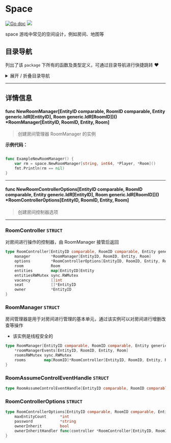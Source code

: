 # Space

[![Go doc](https://img.shields.io/badge/go.dev-reference-brightgreen?logo=go&logoColor=white&style=flat)](https://pkg.go.dev/github.com/kercylan98/minotaur)
![](https://img.shields.io/badge/Email-kercylan@gmail.com-green.svg?style=flat)

space 游戏中常见的空间设计，例如房间、地图等


## 目录导航
列出了该 `package` 下所有的函数及类型定义，可通过目录导航进行快捷跳转 ❤️
<details>
<summary>展开 / 折叠目录导航</summary>


> 包级函数定义

|函数名称|描述
|:--|:--
|[NewRoomManager](#NewRoomManager)|创建房间管理器 RoomManager 的实例
|[NewRoomControllerOptions](#NewRoomControllerOptions)|创建房间控制器选项


> 类型定义

|类型|名称|描述
|:--|:--|:--
|`STRUCT`|[RoomController](#struct_RoomController)|对房间进行操作的控制器，由 RoomManager 接管后返回
|`STRUCT`|[RoomManager](#struct_RoomManager)|房间管理器是用于对房间进行管理的基本单元，通过该实例可以对房间进行增删改查等操作
|`STRUCT`|[RoomAssumeControlEventHandle](#struct_RoomAssumeControlEventHandle)|暂无描述...
|`STRUCT`|[RoomControllerOptions](#struct_RoomControllerOptions)|暂无描述...

</details>


***
## 详情信息
#### func NewRoomManager\[EntityID comparable, RoomID comparable, Entity generic.IdR[EntityID], Room generic.IdR[RoomID]\]() *RoomManager[EntityID, RoomID, Entity, Room]
<span id="NewRoomManager"></span>
> 创建房间管理器 RoomManager 的实例

**示例代码：**

```go

func ExampleNewRoomManager() {
	var rm = space.NewRoomManager[string, int64, *Player, *Room]()
	fmt.Println(rm == nil)
}

```

***
#### func NewRoomControllerOptions\[EntityID comparable, RoomID comparable, Entity generic.IdR[EntityID], Room generic.IdR[RoomID]\]() *RoomControllerOptions[EntityID, RoomID, Entity, Room]
<span id="NewRoomControllerOptions"></span>
> 创建房间控制器选项

***
<span id="struct_RoomController"></span>
### RoomController `STRUCT`
对房间进行操作的控制器，由 RoomManager 接管后返回
```go
type RoomController[EntityID comparable, RoomID comparable, Entity generic.IdR[EntityID], Room generic.IdR[RoomID]] struct {
	manager         *RoomManager[EntityID, RoomID, Entity, Room]
	options         *RoomControllerOptions[EntityID, RoomID, Entity, Room]
	room            Room
	entities        map[EntityID]Entity
	entitiesRWMutex sync.RWMutex
	vacancy         []int
	seat            []*EntityID
	owner           *EntityID
}
```
<span id="struct_RoomManager"></span>
### RoomManager `STRUCT`
房间管理器是用于对房间进行管理的基本单元，通过该实例可以对房间进行增删改查等操作
  - 该实例是线程安全的
```go
type RoomManager[EntityID comparable, RoomID comparable, Entity generic.IdR[EntityID], Room generic.IdR[RoomID]] struct {
	*roomManagerEvents[EntityID, RoomID, Entity, Room]
	roomsRWMutex sync.RWMutex
	rooms        map[RoomID]*RoomController[EntityID, RoomID, Entity, Room]
}
```
<span id="struct_RoomAssumeControlEventHandle"></span>
### RoomAssumeControlEventHandle `STRUCT`

```go
type RoomAssumeControlEventHandle[EntityID comparable, RoomID comparable, Entity generic.IdR[EntityID], Room generic.IdR[RoomID]] func(controller *RoomController[EntityID, RoomID, Entity, Room])
```
<span id="struct_RoomControllerOptions"></span>
### RoomControllerOptions `STRUCT`

```go
type RoomControllerOptions[EntityID comparable, RoomID comparable, Entity generic.IdR[EntityID], Room generic.IdR[RoomID]] struct {
	maxEntityCount      *int
	password            *string
	ownerInherit        bool
	ownerInheritHandler func(controller *RoomController[EntityID, RoomID, Entity, Room]) *EntityID
}
```
